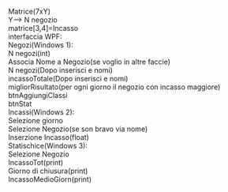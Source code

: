 Matrice(7xY)<br>
Y--> N negozio<br>
matrice[3,4]=Incasso<br>
interfaccia WPF:<br>
	Negozi(Windows 1):<br>
		N negozi(int)<br>
		Associa Nome a Negozio(se voglio in altre faccie)<br>
		N negozi(Dopo inserisci e nomi)<br>
		incassoTotale(Dopo inserisci e nomi)<br>
		migliorRisultato(per ogni giorno il negozio con incasso maggiore)<br>
		btnAggiungiClassi<br>
		btnStat<br>
	Incassi(Windows 2):<br>
		Selezione giorno<br>
		Selezione Negozio(se son bravo via nome)<br>
		Inserzione Incasso(float)<br>
	Statischice(Windows 3):<br>
		Selezione Negozio<br>
		IncassoTot(print)<br>
		Giorno di chiusura(print)<br>
		IncassoMedioGiorn(print)<br>